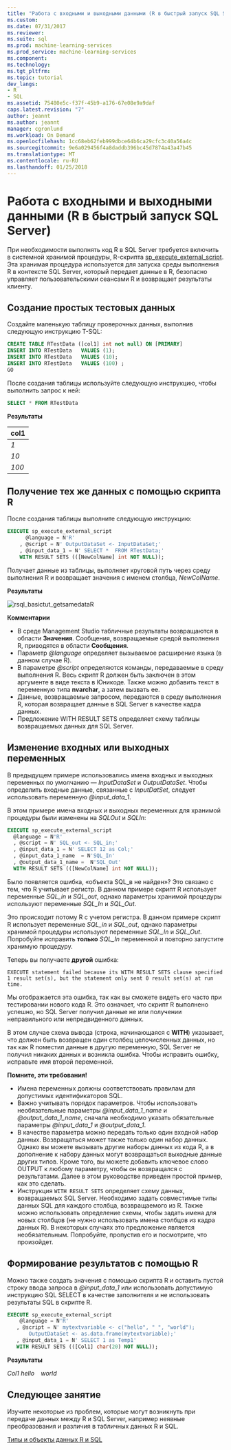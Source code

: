 ```yaml
---
title: "Работа с входными и выходными данными (R в быстрый запуск SQL Server) | Документы Microsoft"
ms.custom: 
ms.date: 07/31/2017
ms.reviewer: 
ms.suite: sql
ms.prod: machine-learning-services
ms.prod_service: machine-learning-services
ms.component: 
ms.technology: 
ms.tgt_pltfrm: 
ms.topic: tutorial
dev_langs:
- R
- SQL
ms.assetid: 75480e5c-f37f-45b9-a176-67e08e9a9daf
caps.latest.revision: "7"
author: jeannt
ms.author: jeannt
manager: cgronlund
ms.workload: On Demand
ms.openlocfilehash: 1cc68eb62feb999dbce64b6ca29cfc3c40a56a4c
ms.sourcegitcommit: 9e6a029456f4a8daddb396bc45d7874a43a47b45
ms.translationtype: MT
ms.contentlocale: ru-RU
ms.lasthandoff: 01/25/2018
---
```

# <a name="working-with-inputs-and-outputs-r-in-sql-quickstart"></a>Работа с входными и выходными данными (R в быстрый запуск SQL Server)

При необходимости выполнять код R в SQL Server требуется включить в системной хранимой процедуры, R-скрипта [sp_execute_external_script](../../relational-databases/system-stored-procedures/sp-execute-external-script-transact-sql.md). Эта хранимая процедура используется для запуска среды выполнения R в контексте SQL Server, который передает данные в R, безопасно управляет пользовательскими сеансами R и возвращает результаты клиенту.

## <a name="bkmk_SSMSBasics"></a>Создание простых тестовых данных

Создайте маленькую таблицу проверочных данных, выполнив следующую инструкцию T-SQL:

```sql
CREATE TABLE RTestData ([col1] int not null) ON [PRIMARY]
INSERT INTO RTestData   VALUES (1);
INSERT INTO RTestData   VALUES (10);
INSERT INTO RTestData   VALUES (100) ;
GO
```

После создания таблицы используйте следующую инструкцию, чтобы выполнить запрос к ней:
  
```sql
SELECT * FROM RTestData
```

**Результаты**

|col1|
|------|
|*1*|
|*10*|
|*100*|

## <a name="get-the-same-data-using-r-script"></a>Получение тех же данных с помощью скрипта R

После создания таблицы выполните следующую инструкцию:

```sql
EXECUTE sp_execute_external_script
      @language = N'R'
    , @script = N' OutputDataSet <- InputDataSet;'
    , @input_data_1 = N' SELECT *  FROM RTestData;'
    WITH RESULT SETS (([NewColName] int NOT NULL));
```

Получает данные из таблицы, выполняет круговой путь через среду выполнения R и возвращает значения с именем столбца, *NewColName*.

**Результаты**

![rsql_basictut_getsamedataR](media/rsql-basictut-getsamedatar.PNG)


**Комментарии**

+ В среде Management Studio табличные результаты возвращаются в области **Значения**. Сообщения, возвращаемые средой выполнения R, приводятся в области **Сообщения**.
+ Параметр *@language* определяет вызываемое расширение языка (в данном случае R).
+ В параметре *@script* определяются команды, передаваемые в среду выполнения R. Весь скрипт R должен быть заключен в этом аргументе в виде текста в Юникоде. Также можно добавить текст в переменную типа **nvarchar**, а затем вызвать ее.
+ Данные, возвращаемые запросом, передаются в среду выполнения R, которая возвращает данные в SQL Server в качестве кадра данных.
+ Предложение WITH RESULT SETS определяет схему таблицы возвращаемых данных для SQL Server.

## <a name="change-input-or-output-variables"></a>Изменение входных или выходных переменных

В предыдущем примере использовались имена входных и выходных переменных по умолчанию — _InputDataSet_ и _OutputDataSet_. Чтобы определить входные данные, связанные с _InputDatSet_, следует использовать переменную *@input_data_1*.

В этом примере имена входных и выходных переменных для хранимой процедуры были изменены на *SQLOut* и *SQLIn*:

```sql
EXECUTE sp_execute_external_script
  @language = N'R'
  , @script = N' SQL_out <- SQL_in;'
  , @input_data_1 = N' SELECT 12 as Col;'
  , @input_data_1_name  = N'SQL_In'
  , @output_data_1_name =  N'SQL_Out'
  WITH RESULT SETS (([NewColName] int NOT NULL));
```

Было появляется ошибка, «объекта SQL\_в не найден»? Это связано с тем, что R учитывает регистр. В данном примере скрипт R использует переменные *SQL_in* и *SQL_out*, однако параметры хранимой процедуры используют переменные *SQL_In* и *SQL_Out*.

Это происходит потому R с учетом регистра. В данном примере скрипт R использует переменные *SQL_in* и *SQL_out*, однако параметры хранимой процедуры используют переменные *SQL_In* и *SQL_Out*.
Попробуйте исправить **только** *SQL_In* переменной и повторно запустите хранимую процедуру.

Теперь вы получаете **другой** ошибка:

```Error
EXECUTE statement failed because its WITH RESULT SETS clause specified 1 result set(s), but the statement only sent 0 result set(s) at run time.
```

Мы отображается эта ошибка, так как вы сможете видеть его часто при тестировании нового кода R. Это означает, что скрипт R выполнено успешно, но SQL Server получил данные не или получении неправильного или непредвиденного данных.

В этом случае схема вывода (строка, начинающаяся с **WITH**) указывает, что должен быть возвращен один столбец целочисленных данных, но так как R поместил данные в другую переменную, SQL Server не получил никаких данных и возникла ошибка. Чтобы исправить ошибку, исправьте имя второй переменной.

**Помните, эти требования!**

- Имена переменных должны соответствовать правилам для допустимых идентификаторов SQL.
- Важно учитывать порядок параметров. Чтобы использовать необязательные параметры *@input_data_1_name* и *@output_data_1_name*, сначала необходимо указать обязательные параметры *@input_data_1* и *@output_data_1*.
- В качестве параметра можно передать только один входной набор данных. Возвращаться может также только один набор данных. Однако вы можете вызывать другие наборы данных из кода R, а в дополнение к набору данных могут возвращаться выходные данные других типов. Кроме того, вы можете добавить ключевое слово OUTPUT к любому параметру, чтобы он возвращался с результатами. Далее в этом руководстве приведен простой пример, как это сделать.
- Инструкция `WITH RESULT SETS` определяет схему данных, возвращаемых SQL Server. Необходимо задать совместимые типы данных SQL для каждого столбца, возвращаемого из R. Также можно использовать определение схемы, чтобы задать имена для новых столбцов (не нужно использовать имена столбцов из кадра данных R). В некоторых случаях это предложение является необязательным. Попробуйте, пропустив его и посмотрите, что произойдет.

## <a name="generate-results-using-r"></a>Формирование результатов с помощью R

Можно также создать значения с помощью скрипта R и оставить пустой строку ввода запроса в _@input_data_1_ или использовать допустимую инструкцию SQL SELECT в качестве заполнителя и не использовать результаты SQL в скрипте R.

```sql
EXECUTE sp_execute_external_script
    @language = N'R'
   , @script = N' mytextvariable <- c("hello", " ", "world");
       OutputDataSet <- as.data.frame(mytextvariable);'
   , @input_data_1 = N' SELECT 1 as Temp1'
   WITH RESULT SETS (([Col1] char(20) NOT NULL));
```

**Результаты**

*Col1*
*hello*
<code>   </code>
*world*

## <a name="next-lesson"></a>Следующее занятие

Изучите некоторые из проблем, которые могут возникнуть при передаче данных между R и SQL Server, например неявные преобразования и различия в табличных данных R и SQL.

[Типы и объекты данных R и SQL](../tutorials/rtsql-r-and-sql-data-types-and-data-objects.md)
